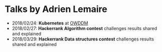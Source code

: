 # Talks by Adrien Lemaire


* 2018/02/24: **Kubernetes** at
  [OWDDM](https://www.meetup.com/Osaka-Web-Designers-and-Developers-Meetup/events/247246264/)
* 2018/02/27: **Hackerrank Algorithm contest** challenges results shared and
  explained
* 2018/03/29: **Hackerrank Data structures contest** challenges results shared and
  explained

